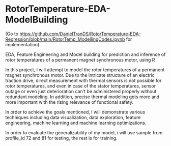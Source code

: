 # RotorTemperature-EDA-ModelBuilding

(Go to https://github.com/DanielTranDS/RotorTemperature-EDA-Regression/blob/main/RotorTemp_ModellingCodes.ipynb for implementation)

EDA, Feature Engineering and Model building for prediction and inference of rotor temperatures of a permanent magnet synchronous motor, using R

In this project, I will attempt to model the rotor temperatures of a permanent magnet synchronous motor. Due to the intricate structure of an electric traction drive, direct measurement with thermal sensors is not possible for rotor temperatures, and even in case of the stator temperatures, sensor outage or even just deterioration can't be administered properly without redundant modeling. In addition, precise thermal modeling gets more and more important with the rising relevance of functional safety.

In order to achieve the goals mentioned, I will demonstrate various techniques including data visualization, data exploration, feature engineering, machine learning and machine learning optimizations.

In order to evaluate the generalizability of my model, i will use sample from profile_id 72 and 81 for testing, the rest is for training.
